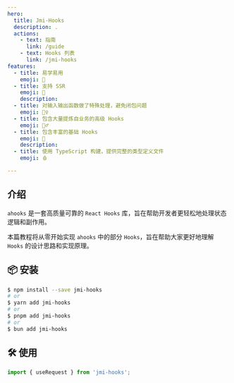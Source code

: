 ```yaml
---
hero:
  title: Jmi-Hooks
  description: .
  actions:
    - text: 指南
      link: /guide
    - text: Hooks 列表
      link: /jmi-hooks
features:
  - title: 易学易用
    emoji: 👾
  - title: 支持 SSR
    emoji: 🍋
    description: 
  - title: 对输入输出函数做了特殊处理，避免闭包问题
    emoji: 🧙‍♀️
  - title: 包含大量提炼自业务的高级 Hooks
    emoji: 🚵‍♂️
  - title: 包含丰富的基础 Hooks
    emoji: 🌈
    description: 
  - title: 使用 TypeScript 构建，提供完整的类型定义文件
    emoji: 🩸

---
```


## 介绍

`ahooks` 是一套高质量可靠的 `React Hooks` 库，旨在帮助开发者更轻松地处理状态逻辑和副作用。

本篇教程将从零开始实现 `ahooks` 中的部分 `Hooks`，旨在帮助大家更好地理解 `Hooks` 的设计思路和实现原理。

## 📦 安装

```bash
$ npm install --save jmi-hooks
# or
$ yarn add jmi-hooks
# or
$ pnpm add jmi-hooks
# or
$ bun add jmi-hooks
```

## 🛠️ 使用

```typescript
import { useRequest } from 'jmi-hooks';
```
